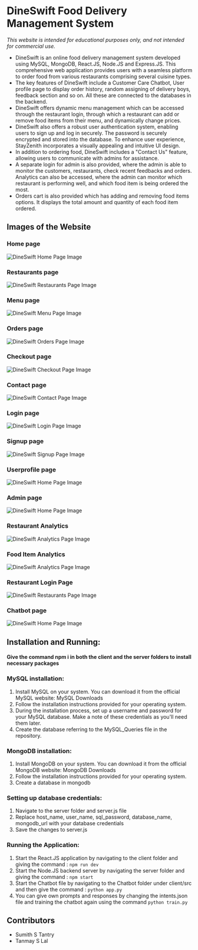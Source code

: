 # DineSwift Food Delivery Management System

_*This website is intended for educational purposes only, and not intended for commercial use.*_

+ DineSwift is an online food delivery management system developed using MySQL, MongoDB, React.JS, Node.JS and Express.JS. This comprehensive web application provides users with a seamless platform to order food from various restaurants comprising several cuisine types.
+ The key features of DineSwift include a Customer Care Chatbot, User profile page to display order history, random assigning of delivery boys, feedback section and so on. All these are connected to the databases in the backend.
+ DineSwift offers dynamic menu management which can be accessed through the restaurant login, through which a restaurant can add or remove food items from their menu, and dynamically change prices.
+ DineSwift also offers a robust user authentication system, enabling users to sign up and log in securely. The password is securely encrypted and stored into the database. To enhance user experience, StayZenith incorporates a visually appealing and intuitive UI design. 
+ In addition to ordering food, DineSwift includes a "Contact Us" feature, allowing users to communicate with admins for assistance.
+ A separate login for admin is also provided, where the admin is able to monitor the customers, restaurants, check recent feedbacks and orders. Analytics can also be accessed, where the admin can monitor which restaurant is performing well, and which food item is being ordered the most. 
+ Orders cart is also provided which has adding and removing food items options. It displays the total amount and quantity of each food item ordered. 

## Images of the Website
### Home page
![DineSwift Home Page Image](/websiteimages/homepage.png)

### Restaurants page
![DineSwift Restaurants Page Image](/websiteimages/restaurantspage.png)

### Menu page
![DineSwift Menu Page Image](/websiteimages/menupage.png)

### Orders page
![DineSwift Orders Page Image](/websiteimages/orderspage.png)

### Checkout page
![DineSwift Checkout Page Image](/websiteimages/checkoutpage.png)

### Contact page
![DineSwift Contact Page Image](/websiteimages/contactpage.png)

### Login page
![DineSwift Login Page Image](/websiteimages/loginpage.png)

### Signup page
![DineSwift Signup Page Image](/websiteimages/signuppage.png)

### Userprofile page
![DineSwift Home Page Image](/websiteimages/userprofilepage.png)

### Admin page
![DineSwift Home Page Image](/websiteimages/adminpage.png)

### Restaurant Analytics 
![DineSwift Analytics Page Image](/websiteimages/analyticsdashboard.png)

### Food Item Analytics
![DineSwift Analytics Page Image](/websiteimages/analyticsdashboard2.png)

### Restaurant Login Page
![DineSwift Restaurants Page Image](/websiteimages/restaurantlogin.png)

### Chatbot page
![DineSwift Home Page Image](/websiteimages/chatbotpage.png)

## Installation and Running:

#### Give the command npm i in both the client and the server folders to install necessary packages

### MySQL installation:
1. Install MySQL on your system. You can download it from the official MySQL website: MySQL Downloads
2. Follow the installation instructions provided for your operating system.
3. During the installation process, set up a username and password for your MySQL database. Make a note of these credentials as you'll need them later.
4. Create the database referring to the MySQL_Queries file in the repository.

### MongoDB installation:
1. Install MongoDB on your system. You can download it from the official MongoDB website: MongoDB Downloads
2. Follow the installation instructions provided for your operating system.
3. Create a database in mongodb

### Setting up database credentials:
1. Navigate to the server folder and server.js file
2. Replace host_name, user_name, sql_password, database_name, mongodb_url with your database credentials
3. Save the changes to server.js

### Running the Application:
1. Start the React.JS application by navigating to the client folder and giving the command : ```npm run dev```
2. Start the Node.JS backend server by navigating the server folder and giving the command : ```npm start```
3. Start the Chatbot file by navigating to the Chatbot folder under client/src and then give the command : ```python app.py```
4. You can give own prompts and responses by changing the intents.json file and training the chatbot again using the command ```python train.py```

## Contributors
+ Sumith S Tantry
+ Tanmay S Lal 
